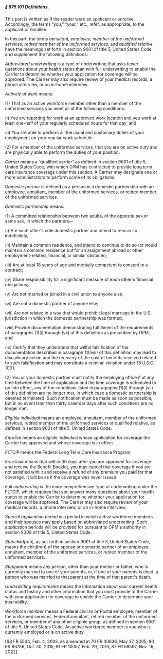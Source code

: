 ##### § 875.101 Definitions. #####

This part is written as if the reader were an applicant or enrollee. Accordingly, the terms “you,” “your,” etc., refer, as appropriate, to the applicant or enrollee.

In this part, the terms *annuitant, employee, member of the uniformed services, retired member of the uniformed services,* and *qualified relative* have the meanings set forth in section 9001 of title 5, United States Code, and supplement the following definitions:

*Abbreviated underwriting* is a type of underwriting that asks fewer questions about your health status than with full underwriting to enable the Carrier to determine whether your application for coverage will be approved. The Carrier may also require review of your medical records, a phone interview, or an in-home interview.

*Actively at work* means:

(1) That as an active workforce member other than a member of the uniformed services you meet all of the following conditions:

(i) You are reporting for work at an approved work location and you work at least one-half of your regularly scheduled hours for that day; and

(ii) You are able to perform all the usual and customary duties of your employment on your regular work schedule.

(2) For a member of the uniformed services, that you are on active duty and are physically able to perform the duties of your position.

*Carrier* means a “qualified carrier” as defined in section 9001 of title 5, United States Code, with which OPM has contracted to provide long term care insurance coverage under this section. A Carrier may designate one or more administrators to perform some of its obligations.

*Domestic partner* is defined as a person in a domestic partnership with an employee, annuitant, member of the uniformed services, or retired member of the uniformed services.

*Domestic partnership* means:

(1) A committed relationship between two adults, of the opposite sex or same sex, in which the partners—

(i) Are each other's sole domestic partner and intend to remain so indefinitely;

(ii) Maintain a common residence, and intend to continue to do so (or would maintain a common residence but for an assignment abroad or other employment-related, financial, or similar obstacle);

(iii) Are at least 18 years of age and mentally competent to consent to a contract;

(iv) Share responsibility for a significant measure of each other's financial obligations;

(v) Are not married or joined in a civil union to anyone else;

(vi) Are not a domestic partner of anyone else;

(vii) Are not related in a way that would prohibit legal marriage in the U.S. jurisdiction in which the domestic partnership was formed;

(viii) Provide documentation demonstrating fulfillment of the requirements of paragraphs (1)(i) through (vii) of this definition as prescribed by OPM; and

(ix) Certify that they understand that willful falsification of the documentation described in paragraph (1)(viii) of this definition may lead to disciplinary action and the recovery of the cost of benefits received related to such falsification and may constitute a criminal violation under 18 U.S.C. 1001.

(2) You or your domestic partner must notify the employing office if at any time between the time of application and the time coverage is scheduled to go into effect, any of the conditions listed in paragraphs (1)(i) through (vii) of this definition are no longer met, in which case a domestic partnership is deemed terminated. Such notification must be made as soon as possible, but in no event later than thirty calendar days after such conditions are no longer met.

*Eligible individual* means an employee, annuitant, member of the uniformed services, retired member of the uniformed services or qualified relative, as defined in section 9001 of title 5, United States Code.

*Enrollee* means an eligible individual whose application for coverage the Carrier has approved and whose coverage is in effect.

*FLTCIP* means the Federal Long Term Care Insurance Program.

*Free look* means that within 30 days after you are approved for coverage and receive the Benefit Booklet, you may cancel that coverage if you are not satisfied with it and receive a refund of any premium you paid for that coverage. It will be as if the coverage was never issued.

*Full underwriting* is the more comprehensive type of underwriting under the FLTCIP, which requires that you answer many questions about your health status to enable the Carrier to determine whether your application for coverage will be approved. The Carrier may also require review of your medical records, a phone interview, or an in-home interview.

*Special application period* is a period in which active workforce members and their spouses may apply based on abbreviated underwriting. Such application periods will be provided for pursuant to OPM's authority in section 9008 of title 5, United States Code.

*Stepchild(ren),* as set forth in section 9001 of title 5, United States Code, means the child(ren) of the spouse or domestic partner of an employee, annuitant, member of the uniformed services, or retired member of the uniformed services.

*Stepparent* means any person, other than your mother or father, who is currently married to one of your parents, or, if one of your parents is dead, a person who was married to that parent at the time of that parent's death.

*Underwriting requirements* means the information about your current health status and history and other information that you must provide to the Carrier with your application for coverage to enable the Carrier to determine your insurability.

*Workforce member* means a Federal civilian or Postal employee, member of the uniformed services, Federal annuitant, retired member of the uniformed services, or member of any other eligible group, as defined in section 9001 of title 5, United States Code. An active workforce member is one who is currently employed or is on active duty.

[68 FR 5534, Feb. 4, 2003, as amended at 70 FR 30606, May 27, 2005; 80 FR 66786, Oct. 30, 2015; 81 FR 10057, Feb. 29, 2016; 87 FR 68597, Nov. 16, 2022]